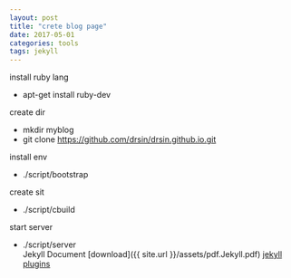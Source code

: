 ```yaml
---
layout: post
title: "crete blog page"
date: 2017-05-01
categories: tools
tags: jekyll
---
```

install ruby lang

 * apt-get install ruby-dev

create dir 

 * mkdir myblog
 * git clone https://github.com/drsin/drsin.github.io.git

install env

 * ./script/bootstrap 

create sit 

 * ./script/cbuild

start server

 * ./script/server  
Jekyll Document
[download]({{ site.url }}/assets/pdf.Jekyll.pdf)
[jekyll plugins](http://jekyllrb.com/docs/plugins)
